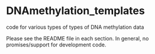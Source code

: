 # DNAmethylation_templates
code for various types of types of DNA methylation data


Please see the README file in each section.  In general, no promises/support for development code.

